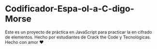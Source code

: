# Codificador-Espa-ol-a-C-digo-Morse
Este es un proyecto de práctica en JavaScript para practicar la en cifrado de elementos.  Hecho por estudiantes de Crack the Code y Tecnológicas.  Hecho con amor ❤ 
